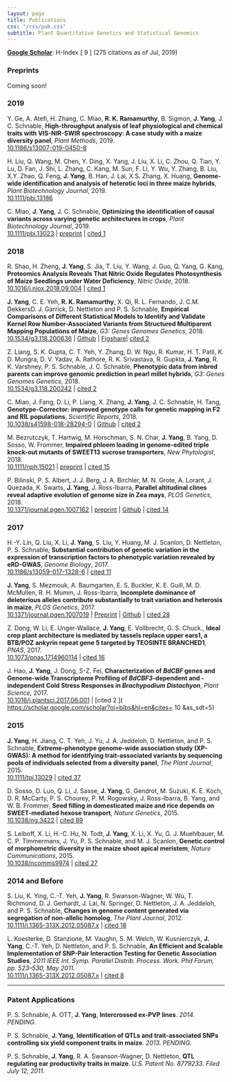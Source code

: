 ```yaml
---
layout: page
title: Publications
css: "/css/pub.css"
subtitle: Plant Quantitative Genetics and Statistical Genomics
---
```






__[Google Scholar](https://scholar.google.com/citations?hl=en&user=2CiKnzkAAAAJ)__: H-Index [ 9 ] (275 citations as of Jul, 2019)  

### Preprints

Coming soon!

### 2019

Y. Ge, A. Atefi, H. Zhang, C. Miao, __R. K. Ramamurthy__, B. Sigmon, __J. Yang__, J. C. Schnable, __High-throughput analysis of leaf physiological and chemical traits with VIS-NIR-SWIR spectroscopy: A case study with a maize diversity panel__, _Plant Methods_, 2019.  
[10.1186/s13007-019-0450-8](https://plantmethods.biomedcentral.com/articles/10.1186/s13007-019-0450-8) 


H. Liu, Q. Wang, M. Chen, Y. Ding, X. Yang, J. Liu, X. Li, C. Zhou, Q. Tian, Y. Lu, D. Fan, J. Shi, L. Zhang, C. Kang, M. Sun, F. Li, Y. Wu, Y. Zhang, B. Liu, X.Y. Zhao, Q. Feng, __J. Yang__, B. Han, J. Lai, X.S. Zhang, X. Huang, __Genome-wide identification and analysis of heterotic loci in three maize hybrids__, _Plant Biotechnology Journal_, 2019.  
[10.1111/pbi.13186](https://onlinelibrary.wiley.com/doi/abs/10.1111/pbi.13186) 

C. Miao, __J. Yang__, J. C. Schnable, __Optimizing the identification of causal variants across varying genetic architectures in crops__, _Plant Biotechnology Journal_, 2019.  
[10.1111/pbi.13023](https://onlinelibrary.wiley.com/doi/abs/10.1111/pbi.13023) | [preprint](https://www.biorxiv.org/content/early/2018/04/29/310391) | [cited 1](https://scholar.google.com/scholar?oi=bibs&hl=en&cites=11827249182260357856&as_sdt=5)


### 2018



R. Shao, H. Zheng, __J. Yang__, S. Jia, T. Liu, Y. Wang, J. Guo, Q. Yang, G. Kang, __Proteomics Analysis Reveals That Nitric Oxide Regulates Photosynthesis of Maize Seedlings under Water Deficiency__, _Nitric Oxide_, 2018.  
[10.1016/j.niox.2018.09.004](https://www.sciencedirect.com/science/article/pii/S1089860318300958) | [cited 1](https://scholar.google.com/scholar?oi=bibs&hl=en&cites=2779353440279278968&as_sdt=5)

__J. Yang__, C. E. Yeh, __R. K. Ramamurthy__, X. Qi, R. L. Fernando, J. C.M. DekkersD. J. Garrick, D. Nettleton and P. S. Schnable, __Empirical Comparisons of Different Statistical Models to Identify and Validate Kernel Row Number-Associated Variants from Structured Multiparent Mapping Populations of Maize__, _G3: Genes Genomes Genetics_, 2018.  
[10.1534/g3.118.200636](http://www.g3journal.org/content/early/2018/09/12/g3.118.200636) | [Github](https://github.com/yangjl/KRN-GWAS) | [Figshare](https://figshare.com/articles/mpirical_Comparisons_of_Different_Statistical_Models_to_Identify_and_Validate_Kernel_Row_Number-Associated_Variants_from_Structured_Multiparent_Mapping_Populations_of_Maize/6902144)| [cited 2](https://scholar.google.com/scholar?oi=bibs&hl=en&cites=996399093583901645&as_sdt=5)


Z. Liang, S. K. Gupta, C. T. Yeh, Y. Zhang, D. W. Ngu, R. Kumar, H. T. Patil, K. D. Mungra, D. V. Yadav, A. Rathore, R. K. Srivastava, R. Gupkta, __J. Yang__, R. K. Varshney, P. S. Schnable, J. C. Schnable, __Phenotypic data from inbred parents can improve genomic prediction in pearl millet hybrids__, _G3: Genes Genomes Genetics_, 2018.  
[10.1534/g3.118.200242](http://www.g3journal.org/content/early/2018/05/24/g3.118.200242) | [cited 2](https://scholar.google.com/scholar?oi=bibs&hl=en&cites=6745467722661974167&as_sdt=5)



C. Miao, J. Fang, D. Li, P. Liang, X. Zhang, __J. Yang__, J. C. Schnable, H. Tang, __Genotype-Corrector: improved genotype calls for genetic mapping in F2 and RIL populations__, _Scientific Reports_, 2018.  
[10.1038/s41598-018-28294-0](https://www.nature.com/articles/s41598-018-28294-0) | [Github](https://github.com/freemao/Genotype-Corrector) | [cited 2](https://scholar.google.com/scholar?oi=bibs&hl=en&cites=7931817505751558626&as_sdt=5)

M. Bezrutczyk, T. Hartwig, M. Horschman, S. N. Char, __J. Yang__, B. Yang, D. Sosso, W. Frommer, __Impaired phloem loading in genome-edited triple knock-out mutants of SWEET13 sucrose transporters__, *New Phytologist*, 2018.  
[10.1111/nph.15021](https://nph.onlinelibrary.wiley.com/doi/abs/10.1111/nph.15021) | [preprint](https://www.biorxiv.org/content/early/2017/10/06/197921) | [cited 15](https://scholar.google.com/scholar?oi=bibs&hl=en&cites=9785166453508429204&as_sdt=5)

P. Bilinski, P. S. Albert, J. J. Berg, J. A. Birchler, M. N. Grote, A. Lorant, J. Quezada, K. Swarts, __J. Yang__, J. Ross-Ibarra, __Parallel altitudinal clines reveal adaptive evolution of genome size in Zea mays__, *PLOS Genetics*, 2018.  
[10.1371/journal.pgen.1007162](http://journals.plos.org/plosgenetics/article?id=10.1371/journal.pgen.1007162) | [preprint](https://www.biorxiv.org/content/early/2017/07/13/134528) | [Github](https://github.com/paulbilinski/GenomeSizeAnalysis) | [cited 14](https://scholar.google.com/scholar?oi=bibs&hl=en&cites=6345641206578854017&as_sdt=5)


### 2017

H.-Y. Lin, Q. Liu, X. Li, __J. Yang__, S. Liu, Y. Huang, M. J. Scanlon, D. Nettleton, P. S. Schnable, __Substantial contribution of genetic variation in the expression of transcription factors to phenotypic variation revealed by eRD-GWAS__, *Genome Biology*, 2017.  
[10.1186/s13059-017-1328-6](https://genomebiology.biomedcentral.com/articles/10.1186/s13059-017-1328-6) | [cited 11](https://scholar.google.com/scholar?oi=bibs&hl=en&cites=1407813314092538070&as_sdt=5)

__J. Yang__, S. Mezmouk, A. Baumgarten, E. S. Buckler, K. E. Guill, M. D. McMullen, R. H. Mumm, J. Ross-Ibarra, __Incomplete dominance of deleterious alleles contribute substantially to trait variation and heterosis in maize__, *PLOS Genetics*, 2017.  
[10.1371/journal.pgen.1007019](http://journals.plos.org/plosgenetics/article?id=10.1371/journal.pgen.1007019) | [Preprint](https://www.biorxiv.org/content/early/2017/06/09/086132) | [Github](https://github.com/yangjl/GERP-diallel) | [cited 28](https://scholar.google.com/scholar?oi=bibs&hl=en&cites=10986799122751558384,13365340134675261386&as_sdt=5)

Z. Dong, W. Li, E. Unger-Wallace, __J. Yang__, E. Vollbrecht, G. S. Chuck., __Ideal crop plant architecture is mediated by tassels replace upper ears1, a BTB/POZ ankyrin repeat gene 5 targeted by TEOSINTE BRANCHED1__, *PNAS*, 2017.   
[10.1073/pnas.1714960114](http://www.pnas.org/content/early/2017/09/26/1714960114.short) | [cited 16](https://scholar.google.com/scholar?oi=bibs&hl=en&cites=9931358203166483013&as_sdt=5)

J. Hao, __J. Yang__, J. Dong, S-Z. Fei, __Characterization of *BdCBF* genes and Genome-wide Transcriptome Profiling of *BdCBF3*-dependent and -independent Cold Stress Responses in *Brachypodium Distachyon*__, *Plant Science*, 2017.  
 [10.1016/j.plantsci.2017.06.001](http://www.sciencedirect.com/science/article/pii/S0168945217303862?via%3Dihub)  | [cited  2 ]( https://scholar.google.com/scholar?oi=bibs&hl=en&cites= 10 &as_sdt=5)

### 2015

__J. Yang__, H. Jiang, C. T. Yeh, J. Yu, J. A. Jeddeloh, D. Nettleton, and P. S. Schnable, __Extreme-phenotype genome-wide association study (XP-GWAS): A method for identifying trait-associated variants by sequencing pools of individuals selected from a diversity panel__, _The Plant Journal_, 2015.  
[10.1111/tpj.13029](http://doi.wiley.com/10.1111/tpj.13029) | [cited 37](https://scholar.google.com/scholar?oi=bibs&hl=en&cites=4727081806497409997&as_sdt=5)

D. Sosso, D. Luo, Q. Li, J. Sasse, __J. Yang__, G. Gendrot, M. Suzuki, K. E. Koch, D. R. McCarty, P. S. Chourey, P. M. Rogowsky, J. Ross-Ibarra, B. Yang, and W. B. Frommer, __Seed filling in domesticated maize and rice depends on SWEET-mediated hexose transport__, _Nature Genetics_, 2015.  
[10.1038/ng.3422](http://www.nature.com/ng/journal/v47/n12/full/ng.3422.html) | [cited 89](https://scholar.google.com/scholar?oi=bibs&hl=en&cites=14940779386657346302&as_sdt=5)

S. Leiboff, X. Li, H.-C. Hu, N. Todt, __J. Yang__, X. Li, X. Yu, G. J. Muehlbauer, M. C. P. Timmermans, J. Yu, P. S. Schnable, and M. J. Scanlon, __Genetic control of morphometric diversity in the maize shoot apical meristem__, _Nature Communications_, 2015.  
[10.1038/ncomms9974](http://www.nature.com/ncomms/2015/151120/ncomms9974/full/ncomms9974.html) | [cited 27](https://scholar.google.com/scholar?oi=bibs&hl=en&cites=15673008105270802385&as_sdt=5)


### 2014 and Before

S. Liu, K. Ying, C.-T. Yeh, __J. Yang__, R. Swanson-Wagner, W. Wu, T. Richmond, D. J. Gerhardt, J. Lai, N. Springer, D. Nettleton, J. A. Jeddeloh, and P. S. Schnable, __Changes in genome content generated via segregation of non-allelic homolog__, _The Plant Journal_, 2012.  
[10.1111/j.1365-313X.2012.05087.x](http://onlinelibrary.wiley.com/doi/10.1111/j.1365-313X.2012.05087.x/abstract) | [cited 18](https://scholar.google.com/scholar?oi=bibs&hl=en&cites=12628450597487851072&as_sdt=5)


L. Koesterke, D. Stanzione, M. Vaughn, S. M. Welch, W. Kusnierczyk, __J. Yang__, C.-T. Yeh, D. Nettleton, and P. S. Schnable, __An Efficient and Scalable Implementation of SNP-Pair Interaction Testing for Genetic Association Studies__, *2011 IEEE Int. Symp. Parallel Distrib. Process. Work. Phd Forum, pp. 523–530, May 2011.*  
[10.1111/j.1365-313X.2012.05087.x](http://ieeexplore.ieee.org/document/6008872/?arnumber=6008872) | [cited 8](https://scholar.google.com/scholar?oi=bibs&hl=en&cites=15468679869872245348&as_sdt=5)

------------------------

### Patent Applications

P. S. Schnable, A. OTT, __J. Yang__, __Intercrossed ex-PVP lines__.  *2014. PENDING.*

P. S. Schnable, __J. Yang__, __Identification of QTLs and trait-associated SNPs controlling six yield component traits in maize__. *2013. PENDING.*

P. S. Schnable, __J. Yang__, R. A. Swanson-Wagner, D. Nettleton, __QTL regulating ear productivity traits in maize__. *U.S. Patent No. 8779233. Filed July 12, 2011.*




